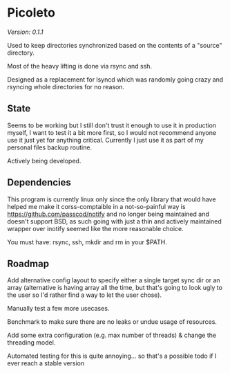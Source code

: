 # Picoleto

*Version: 0.1.1*

Used to keep directories synchronized based on the contents of a "source" directory.

Most of the heavy lifting is done via rsync and ssh.

Designed as a replacement for lsyncd which was randomly going crazy and rsyncing whole directories for no reason.

## State

Seems to be working but I still don't trust it enough to use it in production myself, I want to test it a bit more first, so I would
not recommend anyone use it just yet for anything critical. Currently I just use it as part of my personal files backup routine.

Actively being developed.

## Dependencies

This program is currently linux only since the only library that would have helped me make it corss-comptaible in a not-so-painful way is
https://github.com/passcod/notify and no longer being maintained and doesn't support BSD, as such going with just a thin and actively maintained wrapper over inotify seemed like the more reasonable choice.

You must have: rsync, ssh, mkdir and rm in your $PATH.

## Roadmap

Add alternative config layout to specify either a single target sync dir or an array (alternative is having array all the time, but that's going to look ugly to the user so I'd rather find a way to let the user chose).

Manually test a few more usecases.

Benchmark to make sure there are no leaks or undue usage of resources.

Add some extra configuration (e.g. max number of threads) & change the threading model.

Automated testing for this is quite annoying... so that's a possible todo if I ever reach a stable version
